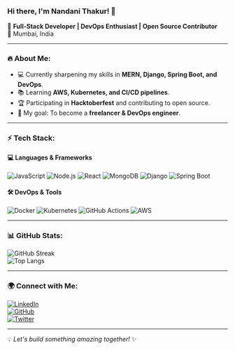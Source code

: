 ### Hi there, I'm Nandani Thakur! 👋  

🚀 **Full-Stack Developer | DevOps Enthusiast | Open Source Contributor**  
📍 Mumbai, India  

---

### 🔥 About Me:
- 💻 Currently sharpening my skills in **MERN, Django, Spring Boot, and DevOps**.
- 📚 Learning **AWS, Kubernetes, and CI/CD pipelines**.
- 🏆 Participating in **Hacktoberfest** and contributing to open source.
- 🎯 My goal: To become a **freelancer & DevOps engineer**.

---

### ⚡ Tech Stack:
#### 💻 **Languages & Frameworks**
![JavaScript](https://img.shields.io/badge/-JavaScript-F7DF1E?style=flat&logo=javascript&logoColor=black) 
![Node.js](https://img.shields.io/badge/-Node.js-339933?style=flat&logo=node.js&logoColor=white) 
![React](https://img.shields.io/badge/-React-61DAFB?style=flat&logo=react&logoColor=black) 
![MongoDB](https://img.shields.io/badge/-MongoDB-47A248?style=flat&logo=mongodb&logoColor=white) 
![Django](https://img.shields.io/badge/-Django-092E20?style=flat&logo=django&logoColor=white) 
![Spring Boot](https://img.shields.io/badge/-Spring%20Boot-6DB33F?style=flat&logo=spring-boot&logoColor=white) 

#### 🛠️ **DevOps & Tools**
![Docker](https://img.shields.io/badge/-Docker-2496ED?style=flat&logo=docker&logoColor=white) 
![Kubernetes](https://img.shields.io/badge/-Kubernetes-326CE5?style=flat&logo=kubernetes&logoColor=white) 
![GitHub Actions](https://img.shields.io/badge/-GitHub%20Actions-2088FF?style=flat&logo=github-actions&logoColor=white) 
![AWS](https://img.shields.io/badge/-AWS-FF9900?style=flat&logo=amazon-aws&logoColor=white) 

---

### 📊 GitHub Stats:
![GitHub Streak](https://github-readme-streak-stats.herokuapp.com/?user=nandani-thakur&theme=react)  
![Top Langs](https://github-readme-stats.vercel.app/api/top-langs/?username=nandani-thakur&layout=compact&theme=react)  

---

### 🌍 Connect with Me:
[![LinkedIn](https://img.shields.io/badge/-LinkedIn-0077B5?style=flat&logo=linkedin&logoColor=white)](https://linkedin.com/in/nandani-thakur)  
[![GitHub](https://img.shields.io/badge/-GitHub-181717?style=flat&logo=github&logoColor=white)](https://github.com/nandani-thakur)  
[![Twitter](https://img.shields.io/badge/-Twitter-1DA1F2?style=flat&logo=twitter&logoColor=white)](https://twitter.com/nandani-thakur)  

---

💡 *Let's build something amazing together!* ✨

<!--
**NandaniThakur/NandaniThakur** is a ✨ _special_ ✨ repository because its `README.md` (this file) appears on your GitHub profile.

Here are some ideas to get you started:

- 🔭 I’m currently working on ...
- 🌱 I’m currently learning ...
- 👯 I’m looking to collaborate on ...
- 🤔 I’m looking for help with ...
- 💬 Ask me about ...
- 📫 How to reach me: ...
- 😄 Pronouns: ...
- ⚡ Fun fact: ...
-->
